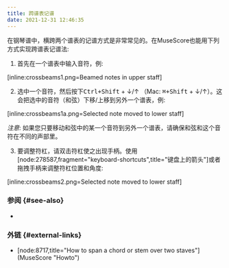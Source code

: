 ```yaml
---
title: 跨谱表记谱
date: 2021-12-31 12:46:35
---
```

在钢琴谱中，横跨两个谱表的记谱方式是非常常见的。在MuseScore也能用下列方式实现跨谱表记谱法: 

1. 首先在一个谱表中输入音符，例: 

 [inline:crossbeams1.png=Beamed notes in upper staff]

2. 选中一个音符，然后按下<kbd><kbd>Ctrl</kbd>+<kbd>Shift</kbd></kbd> + &darr;/&uarr; （Mac: <kbd><kbd>⌘</kbd>+<kbd>Shift</kbd></kbd> + &darr;/&uarr;）。这会把选中的音符（和弦）下移/上移到另外一个谱表，例: 

 [inline:crossbeams1a.png=Selected note moved to lower staff]
 
 _注意_: 如果您只要移动和弦中的某一个音符到另外一个谱表，请确保和弦和这个音符在不同的声部里。

3. 要调整符杠，请双击符杠使之出现手柄。使用[node:278587,fragment="keyboard-shortcuts",title="键盘上的箭头"]或者拖拽手柄来调整符杠位置和角度: 

 [inline:crossbeams2.png=Selected note moved to lower staff]

### 参阅 {#see-also}

* [node:278593,fragment="connect-barlines",title="连接小节线"]: 如何在在不同谱表间延伸小节线。

### 外链 {#external-links}

* [node:8717,title="How to span a chord or stem over two staves"] (MuseScore "Howto")